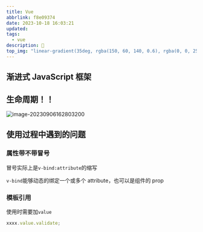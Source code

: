 ```yaml
---
title: Vue
abbrlink: f8e09374
date: 2023-10-18 16:03:21
updated:
tags:
  - vue
description: 🐖
top_img: "linear-gradient(35deg, rgba(150, 60, 140, 0.6), rgba(0, 0, 255, 0.3), rgba(128, 0, 128, 0.6), rgba(204, 0, 102, 0.6), rgba(100, 40, 100, 0.6))"
---
```


## 渐进式 JavaScript 框架

## 生命周期！！

![image-20230906162803200](https://cn.vuejs.org/assets/lifecycle.16e4c08e.png)

## 使用过程中遇到的问题

### 属性带不带冒号

冒号实际上是`v-bind:attribute`的缩写

`v-bind`能够动态的绑定一个或多个 attribute，也可以是组件的 prop

### 模板引用

使用时需要加`value`

```js
xxxx.value.validate;
```
